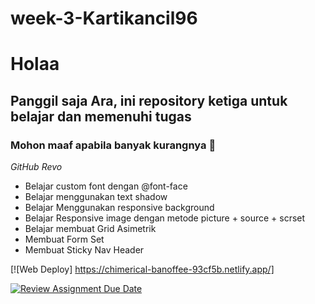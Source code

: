 # week-3-Kartikancil96
# Holaa
## Panggil saja Ara, ini repository ketiga untuk belajar dan memenuhi tugas 

### Mohon maaf apabila banyak kurangnya 🙏
*GitHub Revo*
- Belajar custom font dengan @font-face
- Belajar menggunakan text shadow
- Belajar Menggunakan responsive background
- Belajar Responsive image dengan metode picture + source + scrset
- Belajar membuat Grid Asimetrik
- Membuat Form Set
- Membuat Sticky Nav Header 


[![Web Deploy] https://chimerical-banoffee-93cf5b.netlify.app/]

[![Review Assignment Due Date](https://classroom.github.com/assets/deadline-readme-button-24ddc0f5d75046c5622901739e7c5dd533143b0c8e959d652212380cedb1ea36.svg)](https://classroom.github.com/a/nVsM4ivD)
